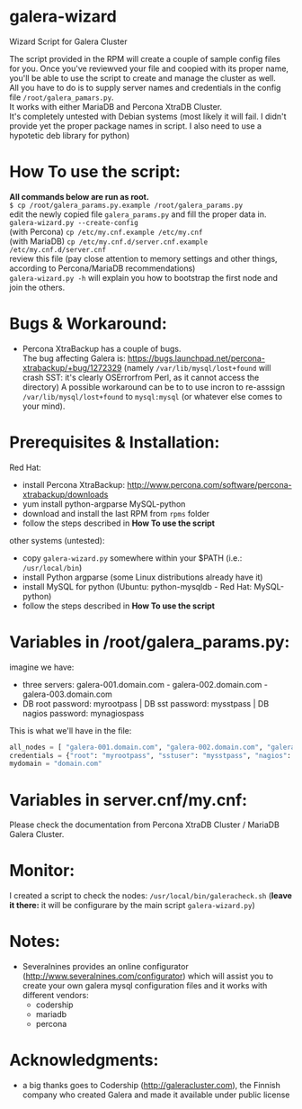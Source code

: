 galera-wizard
=============

Wizard Script for Galera Cluster

The script provided in the RPM will create a couple of sample config files for you. Once you've reviewved your file and coopied with its proper name, you'll be able to use the script to create and manage the cluster as well.  
All you have to do is to supply server names and credentials in the config file ```/root/galera_pamars.py```.    
It works with either MariaDB and Percona XtraDB Cluster.  
It's completely untested with Debian systems (most likely it will fail. I didn't provide yet the proper package names in script. I also need to use a hypotetic deb library for python)


How To use the script:
======================

**All commands below are run as root.**  
```$ cp /root/galera_params.py.example /root/galera_params.py```  
edit the newly copied file ```galera_params.py``` and fill the proper data in.  
```galera-wizard.py --create-config```  
(with Percona) ```cp /etc/my.cnf.example /etc/my.cnf```  
(with MariaDB) ```cp /etc/my.cnf.d/server.cnf.example /etc/my.cnf.d/server.cnf```  
review this file (pay close attention to memory settings and other things, according to Percona/MariaDB recommendations)  
```galera-wizard.py -h```  will explain you how to bootstrap the first node and join the others.  

Bugs & Workaround:
==================

- Percona XtraBackup has a couple of bugs.  
The bug affecting Galera is: https://bugs.launchpad.net/percona-xtrabackup/+bug/1272329 (namely ```/var/lib/mysql/lost+found``` will crash SST: it's clearly OSErrorfrom Perl, as it cannot access the directory)
A possible workaround can be to to use incron to re-asssign ```/var/lib/mysql/lost+found``` to ```mysql:mysql``` (or whatever else comes to your mind).  


Prerequisites & Installation:
=============================

Red Hat:
- install Percona XtraBackup: http://www.percona.com/software/percona-xtrabackup/downloads
- yum install python-argparse MySQL-python
- download and install the last RPM from ```rpms``` folder
- follow the steps described in **How To use the script**

other systems (untested):
- copy ```galera-wizard.py``` somewhere within your $PATH (i.e.: ```/usr/local/bin```)
- install Python argparse (some Linux distributions already have it)
- install MySQL for python (Ubuntu: python-mysqldb - Red Hat: MySQL-python)
- follow the steps described in **How To use the script**


Variables in /root/galera_params.py:
====================================
imagine we have: 
 - three servers: galera-001.domain.com - galera-002.domain.com - galera-003.domain.com
 - DB root password: myrootpass | DB sst password: mysstpass | DB nagios password: mynagiospass

This is what we'll have in the file:
```python
all_nodes = [ "galera-001.domain.com", "galera-002.domain.com", "galera-003.domain.com" ]
credentials = {"root": "myrootpass", "sstuser": "mysstpass", "nagios": "mynagiospass"}
mydomain = "domain.com"
```

Variables in server.cnf/my.cnf:
===============================

Please check the documentation from Percona XtraDB Cluster / MariaDB Galera Cluster. 


Monitor:
========

I created a script to check the nodes: ```/usr/local/bin/galeracheck.sh``` (**leave it there:** it will be configurare by the main script ```galera-wizard.py```)  


Notes:
======

- Severalnines provides an online configurator (http://www.severalnines.com/configurator) which will assist you to create your own galera mysql configuration files and it works with different vendors:
    - codership
    - mariadb
    - percona


Acknowledgments:
================

- a big thanks goes to Codership (http://galeracluster.com), the Finnish company who created Galera and made it available under public license

